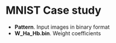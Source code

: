 # MNIST Case study
- **Pattern**. Input images in binary format
- **W_Ha_Hb.bin**. Weight coefficients 

